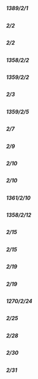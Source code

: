

## 
##### 1389/2/1





## 
##### 2/2





## 
##### 2/2





## 
##### 1358/2/2





## 
##### 1359/2/2





## 
##### 2/3





## 
##### 1359/2/5





## 
##### 2/7





## 
##### 2/9





## 
##### 2/10





## 
##### 2/10





## 
##### 1361/2/10





## 
##### 1358/2/12





## 
##### 2/15





## 
##### 2/15





## 
##### 2/19





## 
##### 2/19





## 
##### 1270/2/24





## 
##### 2/25





## 
##### 2/28





## 
##### 2/30





## 
##### 2/31



